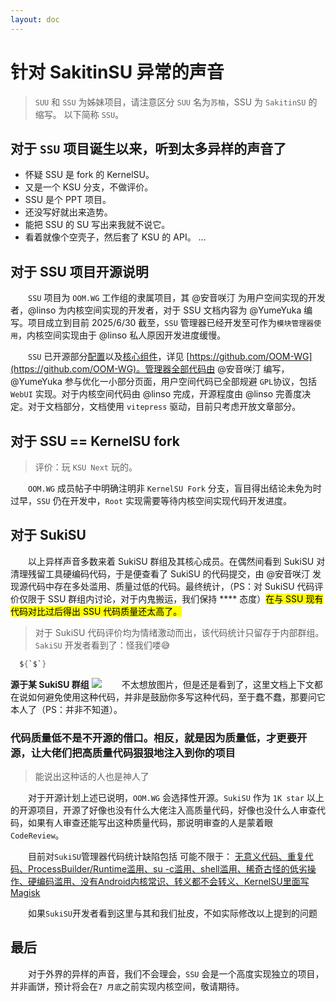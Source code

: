 ```yaml
---
layout: doc
---
```


# 针对 SakitinSU 异常的声音

> `SUU` 和 `SSU` 为姊妹项目，请注意区分 `SUU` 名为`苏柚`，SSU 为 `SakitinSU` 的缩写。
> 以下简称 `SSU`。

## 对于 `SSU` 项目诞生以来，听到太多异样的声音了

  * 怀疑 SSU 是 fork 的 KernelSU。
  * 又是一个 KSU 分支，不做评价。
  * SSU 是个 PPT 项目。
  * 还没写好就出来造势。
  * 能把 SSU 的 SU 写出来我就不说它。
  * 看着就像个空壳子，然后套了 KSU 的 API。
    ...

## 对于 SSU 项目开源说明

　　`SSU` 项目为 `OOM.WG` 工作组的隶属项目，其 @安音咲汀 为用户空间实现的开发者，@linso 为内核空间实现的开发者，对于 SSU 文档内容为 @YumeYuka 编写。项目成立到目前 2025/6/30 截至，`SSU` 管理器已经开发至可作为`模块管理器使用`，内核空间实现由于 @linso 私人原因开发进度缓慢。

　　`SSU` 已开源部分[配置](https://www.google.com/search?q=https://github.com/OOM-WG/SakitinSU)以及[核心组件](https://github.com/OOM-WG/WMLang)，详见 [https://github.com/OOM-WG](https://github.com/OOM-WG)。管理器全部代码由 @安音咲汀 编写，@YumeYuka 参与优化一小部分页面，用户空间代码已全部规避 `GPL`协议，包括 `WebUI` 实现。对于内核空间代码由 @linso 完成，开源程度由 @linso 完善度决定。对于文档部分，文档使用 `vitepress` 驱动，目前只考虑开放文章部分。

## 对于 SSU == KernelSU fork

> 评价：玩 `KSU Next` 玩的。

　　`OOM.WG` 成员帖子中明确注明非 `KernelSU Fork` 分支，盲目得出结论未免为时过早，`SSU` 仍在开发中，`Root` 实现需要等待内核空间实现代码开发进度。

## 对于 SukiSU

　　以上异样声音多数来着 SukiSU 群组及其核心成员。在偶然间看到 SukiSU 对清理残留工具硬编码代码，于是便查看了 SukiSU 的代码提交，由 @安音咲汀 发现源代码中存在多处滥用、质量过低的代码。最终统计，（PS：对 SukiSU 代码评价仅限于 SSU 群组内讨论，对于内鬼搬运，我们保持 \*\*\*\* 态度）<mark>在与 SSU 现有代码对比过后得出 SSU 代码质量还太高了。</mark>

> 对于 SukiSU 代码评价均为情绪激动而出，该代码统计只留存于内部群组。
> `SakiSU` 开发者看到了：怪我们喽😅

```kt
  ${`$`}
```

**源于某 SukiSU 群组**
![](/assets/img/img.png)
　　不太想放图片，但是还是看到了，这里文档上下文都在说如何避免使用这种代码，并非是鼓励你多写这种代码，至于蠢不蠢，那要问它本人了（PS：并非不知道）。

###  代码质量低不是不开源的借口。相反，就是因为质量低，才更要开源，让大佬们把高质量代码狠狠地注入到你的项目 

> 能说出这种话的人也是神人了

　　对于开源计划上述已说明，`OOM.WG` 会选择性开源。`SukiSU` 作为 `1K star` 以上的开源项目，开源了好像也没有什么大佬注入高质量代码，好像也没什么人审查代码，如果有人审查还能写出这种质量代码，那说明审查的人是蒙着眼 `CodeReview`。

　　目前对`SukiSU`管理器代码统计缺陷包括 可能不限于： <u>无意义代码、重复代码、ProcessBuilder/Runtime滥用、su -c滥用、shell滥用、稀奇古怪的低劣操作、硬编码滥用、没有Android内核常识、转义都不会转义、KernelSU里面写Magisk</u>

　　如果`SukiSU`开发者看到这里与其和我们扯皮，不如实际修改以上提到的问题

## 最后

　　对于外界的异样的声音，我们不会理会，`SSU` 会是一个高度实现独立的项目，并非画饼，预计将会在`7 月底`之前实现内核空间，敬请期待。